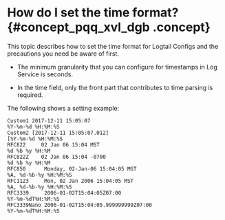 # How do I set the time format? {#concept_pqq_xvl_dgb .concept}

This topic describes how to set the time format for Logtail Configs and the precautions you need be aware of first.

-   The minimum granularity that you can configure for timestamps in Log Service is seconds.

-   In the time field, only the front part that contributes to time parsing is required.


The following shows a setting example:

```
Custom1 2017-12-11 15:05:07
%Y-%m-%d %H:%M:%S
Custom2 [2017-12-11 15:05:07.012]
[%Y-%m-%d %H:%M:%S
RFC822     02 Jan 06 15:04 MST
%d %b %y %H:%M
RFC822Z    02 Jan 06 15:04 -0700
%d %b %y %H:%M
RFC850      Monday, 02-Jan-06 15:04:05 MST
%A, %d-%b-%y %H:%M:%S
RFC1123     Mon, 02 Jan 2006 15:04:05 MST
%A, %d-%b-%y %H:%M:%S
RFC3339     2006-01-02T15:04:05Z07:00
%Y-%m-%dT%H:%M:%S
RFC3339Nano 2006-01-02T15:04:05.999999999Z07:00
%Y-%m-%dT%H:%M:%S
```

